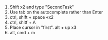 1. Shift x2 and type "SecondTask"
2. Use tab on the autocomplete rather than Enter
3. ctrl, shift + space «x2
4. ctrl, shitf + A
5. Place cursor in "first". alt + up x3
6. alt, cmd + m